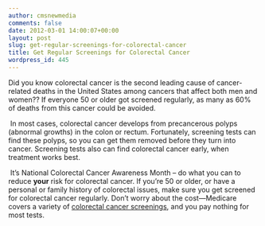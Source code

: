 ```yaml
---
author: cmsnewmedia
comments: false
date: 2012-03-01 14:00:07+00:00
layout: post
slug: get-regular-screenings-for-colorectal-cancer
title: Get Regular Screenings for Colorectal Cancer
wordpress_id: 445
---
```


Did you know colorectal cancer is the second leading cause of cancer-related deaths in the United States among cancers that affect both men and women?? If everyone 50 or older got screened regularly, as many as 60% of deaths from this cancer could be avoided.

 In most cases, colorectal cancer develops from precancerous polyps (abnormal growths) in the colon or rectum. Fortunately, screening tests can find these polyps, so you can get them removed before they turn into cancer. Screening tests also can find colorectal cancer early, when treatment works best.

 It’s National Colorectal Cancer Awareness Month – do what you can to reduce **your** risk for colorectal cancer. If you’re 50 or older, or have a personal or family history of colorectal issues, make sure you get screened for colorectal cancer regularly. Don’t worry about the cost—Medicare covers a variety of [colorectal cancer screenings](http://www.medicare.gov/(X(1)S(zjcsu1yvrvi3hgreattw0345))/navigation/manage-your-health/preventive-services/colon-cancer-screening.aspx), and you pay nothing for most tests.
